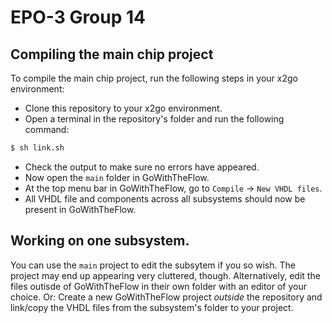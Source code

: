 # EPO-3 Group 14

## Compiling the main chip project
To compile the main chip project, run the following steps in your x2go environment:
* Clone this repository to your x2go environment.
* Open a terminal in the repository's folder and run the following command: 
```bash
$ sh link.sh
```
* Check the output to make sure no errors have appeared.
* Now open the `main` folder in GoWithTheFlow.
* At the top menu bar in GoWithTheFlow, go to `Compile` -> `New VHDL files`.
* All VHDL file and components across all subsystems should now be present in GoWithTheFlow.

## Working on one subsystem.
You can use the `main` project to edit the subsytem if you so wish. The project may end up appearing very cluttered, though. Alternatively, edit the files outisde of GoWithTheFlow in their own folder with an editor of your choice. Or: Create a new GoWithTheFlow project _outside_ the repository and link/copy the VHDL files from the subsystem's folder to your project.
